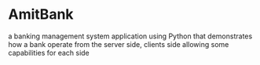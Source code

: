 # AmitBank
a banking management system application using Python that demonstrates how a bank operate from the server side, clients side allowing some capabilities for each side 
